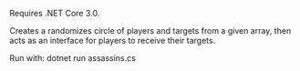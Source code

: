 Requires .NET Core 3.0.

Creates a randomizes circle of players and targets from a given array, then acts as an interface for players to receive their targets.

Run with:
dotnet run assassins.cs
